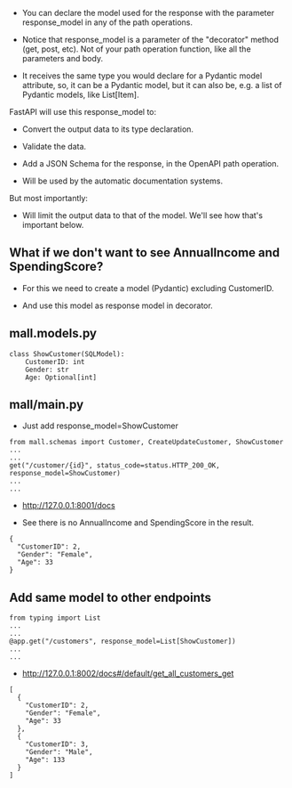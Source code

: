- You can declare the model used for the response with the parameter response_model in any of the path operations.

- Notice that response_model is a parameter of the "decorator" method (get, post, etc). Not of your path operation function, like all the parameters and body.

- It receives the same type you would declare for a Pydantic model attribute, so, it can be a Pydantic model, but it can also be, e.g. a list of Pydantic models, like List[Item].

FastAPI will use this response_model to:

- Convert the output data to its type declaration.

- Validate the data.

- Add a JSON Schema for the response, in the OpenAPI path operation.

- Will be used by the automatic documentation systems.

But most importantly:

- Will limit the output data to that of the model. We'll see how that's important below.

## What if we don't want to see AnnualIncome and SpendingScore?
- For this we need to create a model (Pydantic) excluding CustomerID.

- And use this model as response model in decorator.


## mall.models.py
```
class ShowCustomer(SQLModel):
    CustomerID: int
    Gender: str
    Age: Optional[int]
```

## mall/main.py
- Just add  response_model=ShowCustomer
```
from mall.schemas import Customer, CreateUpdateCustomer, ShowCustomer
...
...
get("/customer/{id}", status_code=status.HTTP_200_OK, response_model=ShowCustomer)
...
...
```
- http://127.0.0.1:8001/docs

- See there is no AnnualIncome and SpendingScore in the result.
```commandline
{
  "CustomerID": 2,
  "Gender": "Female",
  "Age": 33
}
```

## Add same model to other endpoints
```
from typing import List
...
...
@app.get("/customers", response_model=List[ShowCustomer])
...
...
```

- http://127.0.0.1:8002/docs#/default/get_all_customers_get
```
[
  {
    "CustomerID": 2,
    "Gender": "Female",
    "Age": 33
  },
  {
    "CustomerID": 3,
    "Gender": "Male",
    "Age": 133
  }
]
```
